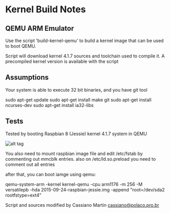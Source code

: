 Kernel Build Notes
==================

QEMU ARM Emulator
-----------------

Use the script 'build-kernel-qemu' to build a kernel image that
can be used to boot QEMU.

Script will download kernel 4.1.7 sources and toolchain used to compile it.
A precompiled kernel version is available with the script

Assumptions
-----------

Your system is able to execute 32 bit binaries, and you have git tool


sudo apt-get update
sudo apt-get install make git
sudo apt-get install ncurses-dev
sudo apt-get install ia32-libs

Tests
-----

Tested by booting Raspbian 8 (Jessie) kernel 4.1.7 system in QEMU

![alt tag](snap.png)

You also need to mount raspbian image file and edit /etc/fstab by commenting
out mmcblk entries. also on /etc/ld.so.preload you need to comment out all entries

after that, you can boot iamge using qemu:

qemu-system-arm -kernel kernel-qemu -cpu arm1176 -m 256 -M versatilepb -hda 2015-09-24-raspbian-jessie.img -append "root=/dev/sda2 rootfstype=ext4"


Script and sources modified by Cassiano Martin <cassiano@polaco.pro.br>

